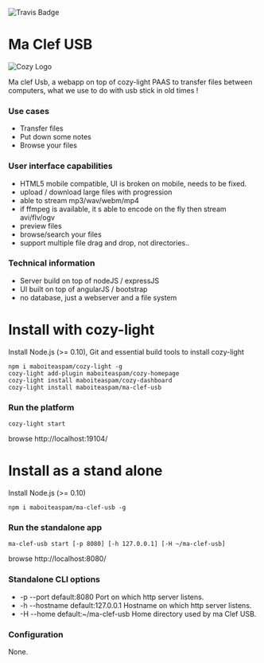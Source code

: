 ![Travis Badge](https://api.travis-ci.org/maboiteaspam/ma-clef-usb.svg)

# Ma Clef USB

![Cozy Logo](https://raw.github.com/cozy/cozy-setup/gh-pages/assets/images/happycloud.png)

Ma clef Usb, a webapp on top of cozy-light PAAS to transfer files between computers,
what we use to do with usb stick in old times !

### Use cases
- Transfer files
- Put down some notes
- Browse your files

### User interface capabilities
- HTML5 mobile compatible, UI is broken on mobile, needs to be fixed.
- upload / download large files with progression
- able to stream mp3/wav/webm/mp4
- if ffmpeg is available, it s able to encode on the fly then stream avi/flv/ogv
- preview files
- browse/search your files
- support multiple file drag and drop, not directories..

### Technical information
- Server build on top of nodeJS / expressJS
- UI built on top of angularJS / bootstrap
- no database, just a webserver and a file system

# Install with cozy-light
Install Node.js (>= 0.10),
Git and essential build tools to install cozy-light
```
npm i maboiteaspam/cozy-light -g 
cozy-light add-plugin maboiteaspam/cozy-homepage 
cozy-light install maboiteaspam/cozy-dashboard 
cozy-light install maboiteaspam/ma-clef-usb 
```

### Run the platform
```
cozy-light start
```
browse http://localhost:19104/


# Install as a stand alone
Install Node.js (>= 0.10)
```
npm i maboiteaspam/ma-clef-usb -g
```

### Run the standalone app
```
ma-clef-usb start [-p 8080] [-h 127.0.0.1] [-H ~/ma-clef-usb]
```
browse http://localhost:8080/

### Standalone CLI options

- -p --port default:8080 Port on which http server listens.
- -h --hostname default:127.0.0.1 Hostname on which http server listens.
- -H --home default:~/ma-clef-usb Home directory used by ma Clef USB.

### Configuration

None.

